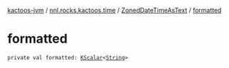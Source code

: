 [kactoos-jvm](../../index.md) / [nnl.rocks.kactoos.time](../index.md) / [ZonedDateTimeAsText](index.md) / [formatted](./formatted.md)

# formatted

`private val formatted: `[`KScalar`](../../nnl.rocks.kactoos/-k-scalar.md)`<`[`String`](https://kotlinlang.org/api/latest/jvm/stdlib/kotlin/-string/index.html)`>`
